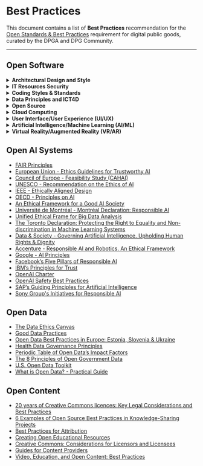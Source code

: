 # Best Practices

This document contains a list of **Best Practices** recommendation for the [Open Standards & Best Practices](https://github.com/DPGAlliance/dpg-resources/wiki/8.-Open-Standards-%26-Best-Practices) requirement for digital public goods, curated by the DPGA and DPG Community.

---

## Open Software

<details>
<summary><b>Architectural Design and Style</b></summary>
<br />

- [Architectural Principles](https://docs.altinn.studio/teknologi/altinnstudio/architecture/principles)
- Modularity and Maintainability
- Reusability and Extensibility
- Accountability & Non-Reputability
- Security & Consented Access
- Universal Access & Open APIs
- Microservices Architecture
- SOLID Principles of Object-Oriented Programming
- Software Development Life Cycle (SDLC)
- Multitier Architecture
- Model–View–Controller
- Representational State Transfer (REST)
- Publish-Subscribe
- Client–Server
- Monolithic Application
- Service–Oriented
- Component-Based
- Peer–To–Peer
- Asynchronous Messaging
- Event–Driven
- Database–Centric
- Sensor–Controller–Actuator
- Cloud Computing Patterns

</details>

<details>
<summary><b>IT Resources Security</b></summary>
<br />

- Create strong passwords for username/ password authentication.
- Enable Multi-factor authentication (MFA).
- Enable resource access authorization (i.e. access control rights/ permissions).
- Leverage IT auditing.
- Protect data at rest (data encryption, using a firewall, antivirus protection, schedule backups).
- Protect data in transit (encrypt data in transit using TLS/SSL, authenticate data integrity using TLS/SSL, use X.509 certificates to authenticate the remote end).

</details>

<details>
<summary><b>Coding Styles & Standards</b></summary>
<br />

- [PSR-12: Extended Coding Style](https://php-fig.org/psr/psr-12)
- [PEP 8](https://python.org/dev/peps/pep-0008)
- [Google Style Guide](https://google.github.io/styleguide)
- [Airbnb's JavaScript Style Guide](https://github.com/airbnb/javascript)
- [Airbnb's Ruby Style Guide](https://airbnb.io/projects/ruby)

</details>

<details>
<summary><b>Data Principles and ICT4D</b></summary>
<br />

- [FAIR Principles](https://go-fair.org/fair-principles)
- [Recommendations for Better Sharing of Climate Data](https://creativecommons.org/2024/01/29/recommended-best-practices-for-better-sharing-of-climate-data)
- [The Best Practices in the Use of ICTs in Development](https://ictworks.org/the-best-practices-in-the-use-of-icts-in-development-are)

</details>

<details>
<summary><b>Open Source</b></summary>
<br />

- [Best practices For Open Source Maintainers](https://opensource.guide/best-practices)
- [OpenSSF Best Practices Badge Program](https://bestpractices.coreinfrastructure.org/en)
- [Google Open Source](https://opensource.google/docs)
- [Open Source Tips](https://eddiejaoude.github.io/book-open-source-tips)
- [Standard for Public Code](https://standard.publiccode.net/)

</details>

<details>
<summary><b>Cloud Computing</b></summary>
<br />

- [AWS Best Practices For Cloud Environments](https://aws.amazon.com/blogs/publicsector/aws-well-architected-framework-best-practices-for-building-and-deploying-an-optimized-cloud-environment/)
- [Google Best Practices For Enterprise Organizations Leveraging Cloud](https://cloud.google.com/docs/enterprise/best-practices-for-enterprise-organizations)
- [Azure Best Practices in Cloud Applications](https://docs.microsoft.com/en-us/azure/architecture/best-practices/index-best-practices)
- [Design Principles For Azure Applications](https://docs.microsoft.com/en-us/azure/architecture/guide/design-principles/)

</details>

<details>
<summary><b>User Interface/User Experience (UI/UX)</b></summary>
<br />

- [Human Centred Design Principles](https://jnd.org/the-four-fundamental-principles-ofhuman-centered-design/)
- [Material Design](https://material.io/design/guidelines-overview)
- [Accessibility Testing for Websites and Software](https://section508.gov/test/web-software/)

</details>

<details>
<summary><b>Artificial Intelligence/Machine Learning (AI/ML)</b></summary>
<br />

- [Google Responsible AI Practices](https://ai.google/responsibilities/responsible-ai-practices)
- [Google Best Practices for ML Engineering](https://developers.google.com/machine-learning/guides/rules-of-ml)
- [Engineering Best Practices for Machine Learning](https://se-ml.github.io/practices)
- [Microsoft Responsible AI Principles and Approach](https://microsoft.com/en-us/ai/principles-and-approach)
- [Facebook Field Guide to Machine Learning](https://research.fb.com/blog/2018/05/the-facebook-field-guide-to-machine-learning-video-series)

</details>

<details>
<summary><b>Virtual Reality/Augmented Reality (VR/AR)</b></summary>
<br />

- [Best Practices & VR Design Principles](https://dummies.com/software/best-practices-and-virtual-reality-design-principles)
- [Creating Engaging VR Content](https://thinkwithgoogle.com/marketing-strategies/video/vr-content-audience-engagement-best-practices)

</details>

## Open AI Systems

- [FAIR Principles](https://go-fair.org/fair-principles/)
- [European Union - Ethics Guidelines for Trustworthy AI](https://digital-strategy.ec.europa.eu/en/library/ethics-guidelines-trustworthy-ai)
- [Council of Europe - Feasibility Study (CAHAI)](https://coe.int/en/web/artificial-intelligence/-/the-feasibility-study-on-ai-legal-standards-adopted-by-cahai)
- [UNESCO - Recommendation on the Ethics of AI](https://unesdoc.unesco.org/ark:/48223/pf0000381137)
- [IEEE - Ethically Aligned Design](https://standards.ieee.org/wp-content/uploads/import/documents/other/ead_v2.pdf)
- [OECD - Principles on AI](https://oecd.ai/en/ai-principles)
- [An Ethical Framework for a Good AI Society](https://link.springer.com/article/10.1007/s11023-018-9482-5)
- [Université de Montréal - Montréal Declaration: Responsible AI](https://recherche.umontreal.ca/english/strategic-initiatives/montreal-declaration-for-a-responsible-ai/)
- [Unified Ethical Frame for Big Data Analysis](https://bigdata.fpf.org/wp-content/uploads/2015/11/IAF-Unified-Ethical-Frame-for-Big-Data-Analysis.pdf)
- [The Toronto Declaration: Protecting the Right to Equality and Non-discrimination in Machine Learning Systems](https://www.accessnow.org/wp-content/uploads/2018/08/The-Toronto-Declaration_ENG_08-2018.pdf)
- [Data & Society - Governing Artificial Intelligence. Upholding Human Rights & Dignity](https://datasociety.net/library/governing-artificial-intelligence/)
- [Accenture - Responsible AI and Robotics. An Ethical Framework](https://www.accenture.com/us-en/services/applied-intelligence/ai-ethics-governance)
- [Google - AI Principles](https://blog.google/technology/ai/ai-principles/)
- [Facebook’s Five Pillars of Responsible AI](https://ai.meta.com/responsible-ai/)
- [IBM’s Principles for Trust](https://ibm.com/policy/trust-principles/)
- [OpenAI Charter](https://openai.com/charter)
- [OpenAI Safety Best Practices](https://platform.openai.com/docs/guides/safety-best-practices/safety-best-practices)
- [SAP’s Guiding Principles for Artificial Intelligence](https://sap.com/documents/2018/09/940c6047-1c7d-0010-87a3-c30de2ffd8ff.html)
- [Sony Group's Initiatives for Responsible AI](https://sony.com/en/SonyInfo/sony_ai/responsible_ai.html)

## Open Data

- [The Data Ethics Canvas](https://theodi.org/insights/tools/the-data-ethics-canvas-2021)
- [Good Data Practices](https://datadryad.org/stash/best_practices)
- [Open Data Best Practices in Europe: Estonia, Slovenia & Ukraine](https://data.europa.eu/sites/default/files/report/Open_Data_Best_Practices_in_Europe_Estonia_Slovenia_and_Ukraine.pdf)
- [Health Data Governance Principles](https://healthdataprinciples.org/)
- [Periodic Table of Open Data’s Impact Factors](https://odimpact.org/periodic-table.html)
- [The 8 Principles of Open Government Data](https://opengovdata.org)
- [U.S. Open Data Toolkit](https://usopendatatoolkit.org/best-practices-1)
- [What is Open Data? - Practical Guide](https://opendatasoft.com/en/what-is-open-data-practical-guide)

## Open Content

- [20 years of Creative Commons licences: Key Legal Considerations and Best Practices](https://farrer.co.uk/news-and-insights/twenty-years-of-creative-commons-licences-key-legal-considerations-and-best-practice/)
- [6 Examples of Open Source Best Practices in Knowledge-Sharing Projects](https://opensource.com/article/21/5/open-source-knowledge-sharing)
- [Best Practices for Attribution](https://pressbooks.cuny.edu/cunypressbooksguide/chapter/best-practices-for-attribution/)
- [Creating Open Educational Resources](https://guides.library.vcu.edu/create-oer/reuse)
- [Creative Commons: Considerations for Licensors and Licensees](https://wiki.creativecommons.org/wiki/Considerations_for_licensors_and_licensees)
- [Guides for Content Providers](https://www.openaire.eu/making-your-repository-open)
- [Video, Education, and Open Content: Best Practices](https://opencontent.ccnmtl.columbia.edu/)